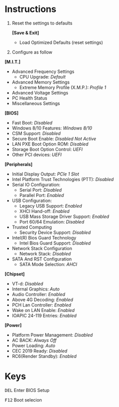 # Instructions
1. Reset the settings to defaults

    **[Save & Exit]**
    - Load Optimized Defaults (reset settings)

2. Configure as follow


**[M.I.T.]**
- Advanced Frequency Settings
  - CPU Upgrade: *Default*
- Advanced Memory Settings
  - Extreme Memory Profile (X.M.P.): *Profile 1*
- Advanced Voltage Settings
- PC Health Status
- Miscellaneous Settings

**[BIOS]**
- Fast Boot: *Disabled*
- Windows 8/10 Features: *Windows 8/10*
- CSM Support: *Disabled*
- Secure Boot Enable: *Disabled* *Not Active*
- LAN PXE Boot Option ROM: *Disabled*
- Storage Boot Option Control: *UEFI*
- Other PCI devices: *UEFI*

**[Peripherals]**
- Initial Display Output: *PCIe 1 Slot*
- Intel Platform Trust Technologies (PTT): *Disabled*
- Serial IO Configuration:
  - Serial Port: *Disabled*
  - Parallel Port: *Enabled*
- USB Configuration:
  - Legacy USB Support: *Enabled*
  - XHCI Hand-off: *Enabled*
  - USB Mass Storage Driver Support: *Enabled*
  - Port 60/64 Emulation: *Disabled*
- Trusted Computing
    - Security Device Support: *Disabled*
- Intel(R) Bios Guard Technology
  -  Intel Bios Guard Support: *Disabled*
- Network Stack Configuration
    - Network Stack: *Disabled*
- SATA And RST Configuration
  - SATA Mode Selection: *AHCI*

**[Chipset]**
- VT-d: *Disabled*
- Internal Graphics: *Auto*
- Audio Controller: *Enabled*
- Above 4G Decoding: *Enabled*
- PCH Lan Controller: *Enabled*
- Wake on LAN Enable: *Enabled*
- IOAPIC 24-119 Entries: *Enabled*

**[Power]**
- Platform Power Management: *Disabled*
- AC BACK: *Always Off*
- Power Loading: *Auto*
- CEC 2019 Ready: *Disabled*
- RC6(Render Standby): *Enabled*

# Keys
<kbd>DEL</kbd> Enter BIOS Setup

<kbd>F12</kbd> Boot selecion
